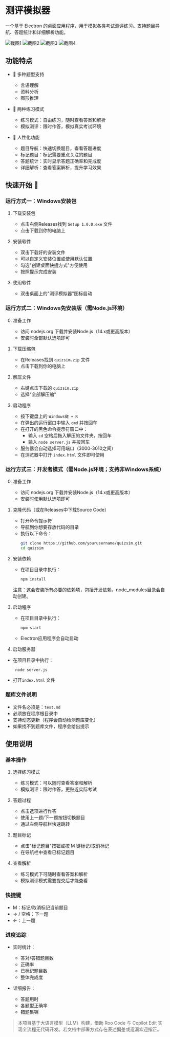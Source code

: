 # 测评模拟器

一个基于 Electron 的桌面应用程序，用于模拟各类考试测评练习。支持题目导航、答题统计和详细解析功能。

![截图1](docs/images/screenshot1.png)
![截图2](docs/images/screenshot2.png)
![截图3](docs/images/screenshot3.png)
![截图4](docs/images/screenshot4.png)

## 功能特点

- 🎯 多种题型支持
  - 言语理解
  - 资料分析
  - 图形推理

- 📝 两种练习模式
  - 练习模式：自由练习，随时查看答案和解析
  - 模拟测评：限时作答，模拟真实考试环境

- 🎨 人性化功能
  - 题目导航：快速切换题目，查看答题进度
  - 标记题目：标记需要重点关注的题目
  - 答题统计：实时显示答题正确率和完成度
  - 详细解析：查看答案解析，提升学习效果


## 快速开始 🚀

### 运行方式一：Windows安装包

1. 下载安装包
   - 点击右侧Releases找到 `Setup 1.0.0.exe` 文件
   - 点击下载到你的电脑上

2. 安装软件
   - 双击下载好的安装文件
   - 可以自定义安装位置或使用默认位置
   - 勾选"创建桌面快捷方式"方便使用
   - 按照提示完成安装

3. 使用软件
   - 双击桌面上的"测评模拟器"图标启动


### 运行方式二：Windows免安装版（需Node.js环境）

0. 准备工作
   - 访问 nodejs.org 下载并安装Node.js（14.x或更高版本）
   - 安装时全部默认选项即可

1. 下载压缩包
   - 在Releases找到 `quizsim.zip` 文件
   - 点击下载到你的电脑上

2. 解压文件
   - 右键点击下载的 `quizsim.zip`
   - 选择"全部解压缩"

3. 启动程序
   - 按下键盘上的 `Windows键 + R`
   - 在弹出的运行窗口中输入 `cmd` 并按回车
   - 在打开的黑色命令提示符窗口中：
     * 输入 `cd` 空格后拖入解压的文件夹，按回车
     * 输入 `node server.js` 并按回车
   - 服务器会自动选择可用端口（3000-3010之间）
   - 在浏览器中打开 `index.html` 文件即可使用

### 运行方式三：开发者模式（需Node.js环境；支持非Windows系统）

0. 准备工作
   - 访问 nodejs.org 下载并安装Node.js（14.x或更高版本）
   - 安装时使用默认选项即可

1. 克隆代码（或在Releases中下载Source Code）
   - 打开命令提示符
   - 导航到你想要存放代码的目录
   - 执行以下命令：
      ```bash
      git clone https://github.com/yourusername/quizsim.git
      cd quizsim
      ```

2. 安装依赖
   - 在项目目录中执行：
      ```bash
      npm install
      ```
   注意：这会安装所有必要的依赖项，包括开发依赖，node_modules目录会自动创建。

3. 启动程序
   - 在项目目录中执行：
      ```bash
      npm start
      ```
   - Electron应用程序会自动启动

4. 启动服务器
  - 在项目目录中执行：
     ```bash
      node server.js
      ```
  - 打开`index.html` 文件

### 题库文件说明
- 文件名必须是：`test.md`
- 必须放在程序根目录中
- 支持动态更新（程序会自动检测题库变化）
- 如果找不到题库文件，程序会给出提示


## 使用说明

### 基本操作

1. 选择练习模式
   - 练习模式：可以随时查看答案和解析
   - 模拟测评：限时作答，更贴近实际考试

2. 答题过程
   - 点击选项进行作答
   - 使用上一题/下一题按钮切换题目
   - 通过左侧导航栏快速跳转

3. 题目标记
   - 点击"标记题目"按钮或按 M 键标记/取消标记
   - 在导航栏中查看已标记题目

4. 查看解析
   - 练习模式下可随时查看答案和解析
   - 模拟测评模式需要提交后才能查看

### 快捷键

- M：标记/取消标记当前题目
- → / 空格：下一题
- ←：上一题

### 进度追踪

- 实时统计：
  - 答对/答错题目数
  - 正确率
  - 已标记题目数
  - 整体完成度

- 详细报告：
  - 答题用时
  - 各题型正确率
  - 错题集锦


> 本项目基于大语言模型（LLM）构建，借助 Roo Code 与 Copilot Edit 实现全流程无代码开发。若文档中部署方式存在表述偏差或遗漏欢迎指正。
